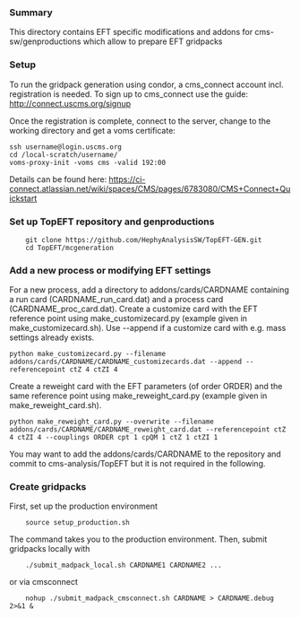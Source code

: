 ### Summary
This directory contains EFT specific modifications and addons for cms-sw/genproductions which allow to prepare EFT gridpacks 

### Setup 
To run the gridpack generation using condor, a cms_connect account incl. registration is needed.
To sign up to cms_connect use the guide: http://connect.uscms.org/signup

Once the registration is complete, connect to the server, change to the working directory and get a voms certificate:
```
ssh username@login.uscms.org
cd /local-scratch/username/
voms-proxy-init -voms cms -valid 192:00
```
Details can be found here: https://ci-connect.atlassian.net/wiki/spaces/CMS/pages/6783080/CMS+Connect+Quickstart

### Set up TopEFT repository and genproductions 
```
    git clone https://github.com/HephyAnalysisSW/TopEFT-GEN.git
    cd TopEFT/mcgeneration
```

###  Add a new process or modifying EFT settings
For a new process, add a directory to addons/cards/CARDNAME containing a run card (CARDNAME_run_card.dat) and a process card (CARDNAME_proc_card.dat).
Create a customize card with the EFT reference point using make_customizecard.py (example given in make_customizecard.sh). Use --append if a customize card with e.g. mass settings already exists.
```
python make_customizecard.py --filename addons/cards/CARDNAME/CARDNAME_customizecards.dat --append --referencepoint ctZ 4 ctZI 4
```
Create a reweight card with the EFT parameters (of order ORDER) and the same reference point using make_reweight_card.py (example given in make_reweight_card.sh).
```
python make_reweight_card.py --overwrite --filename addons/cards/CARDNAME/CARDNAME_reweight_card.dat --referencepoint ctZ 4 ctZI 4 --couplings ORDER cpt 1 cpQM 1 ctZ 1 ctZI 1
```

You may want to add the addons/cards/CARDNAME to the repository and commit to cms-analysis/TopEFT but it is not required in the following.

### Create gridpacks
First, set up the production environment
```
    source setup_production.sh  
```
The command takes you to the production environment.
Then, submit gridpacks locally with
```
    ./submit_madpack_local.sh CARDNAME1 CARDNAME2 ...
```
or via cmsconnect
```
    nohup ./submit_madpack_cmsconnect.sh CARDNAME > CARDNAME.debug 2>&1 &
```

